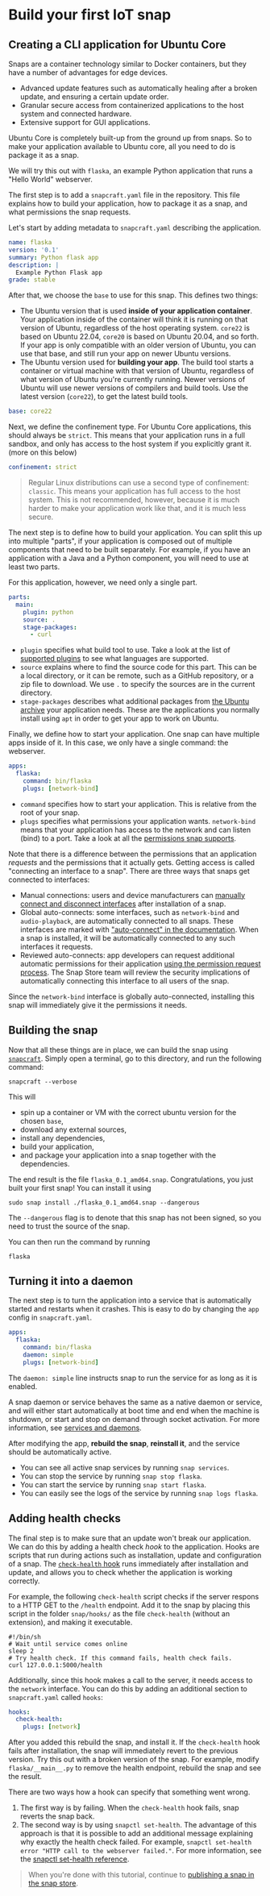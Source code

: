 # Build your first IoT snap

## Creating a CLI application for Ubuntu Core

Snaps are a container technology similar to Docker containers, but they have a number of advantages for edge devices.

* Advanced update features such as automatically healing after a broken update, and ensuring a certain update order.
* Granular secure access from containerized applications to the host system and connected hardware.
* Extensive support for GUI applications.

Ubuntu Core is completely built-up from the ground up from snaps. So to make your application available to Ubuntu core, all you need to do is package it as a snap.

We will try this out with `flaska`, an example Python application that runs a "Hello World" webserver.

The first step is to add a `snapcraft.yaml` file in the repository. This file explains how to build your application, how to package it as a snap, and what permissions the snap requests.

Let's start by adding metadata to `snapcraft.yaml` describing the application.

```yaml
name: flaska
version: '0.1'
summary: Python flask app
description: |
  Example Python Flask app
grade: stable
```

After that, we choose the `base` to use for this snap. This defines two things:

* The Ubuntu version that is used **inside of your application container**. Your application inside of the container will think it is running on that version of Ubuntu, regardless of the host operating system. `core22` is based on Ubuntu 22.04, `core20` is based on Ubuntu 20.04, and so forth. If your app is only compatible with an older version of Ubuntu, you can use that base, and still run your app on newer Ubuntu versions.
* The Ubuntu version used for **building your app**. The build tool starts a container or virtual machine with that version of Ubuntu, regardless of what version of Ubuntu you're currently running. Newer versions of Ubuntu will use newer versions of compilers and build tools. Use the latest version (`core22`), to get the latest build tools.

```yaml
base: core22
```

Next, we define the confinement type. For Ubuntu Core applications, this should always be `strict`. This means that your application runs in a full sandbox, and only has access to the host system if you explicitly grant it. (more on this below)

```yaml
confinement: strict
```

> Regular Linux distributions can use a second type of confinement: `classic`. This means your application has full access to the host system. This is not recommended, however, because it is much harder to make your application work like that, and it is much less secure.

The next step is to define how to build your application. You can split this up into multiple "parts", if your application is composed out of multiple components that need to be built separately. For example, if you have an application with a Java and a Python component, you will need to use at least two parts.

For this application, however, we need only a single part.

```yaml
parts:
  main:
    plugin: python
    source: .
    stage-packages:
      - curl
```

* `plugin` specifies what build tool to use. Take a look at the list of [supported plugins](https://snapcraft.io/docs/supported-plugins) to see what languages are supported.
* `source` explains where to find the source code for this part. This can be a local directory, or it can be remote, such as a GitHub repository, or a zip file to download. We use `.` to specify the sources are in the current directory.
* `stage-packages` describes what additional packages from [the Ubuntu archive](https://packages.ubuntu.com/jammy/allpackages) your application needs. These are the applications you normally install using `apt` in order to get your app to work on Ubuntu.

Finally, we define how to start your application. One snap can have multiple apps inside of it. In this case, we only have a single command: the webserver.

```yaml
apps:
  flaska:
    command: bin/flaska
    plugs: [network-bind]
```

* `command` specifies how to start your application. This is relative from the root of your snap.
* `plugs` specifies what permissions your application wants. `network-bind` means that your application has access to the network and can listen (bind) to a port. Take a look at all the [permissions snap supports](https://snapcraft.io/docs/supported-interfaces).

Note that there is a difference between the permissions that an application _requests_ and the permissions that it actually gets. Getting access is called "connecting an interface to a snap". There are three ways that snaps get connected to interfaces:

* Manual connections: users and device manufacturers can [manually connect and disconnect interfaces](https://snapcraft.io/docs/interface-management#heading--manual-connections) after installation of a snap.
* Global auto-connects: some interfaces, such as `network-bind` and `audio-playback`, are automatically connected to all snaps. These interfaces are marked with ["auto-connect" in the documentation](https://snapcraft.io/docs/supported-interfaces). When a snap is installed, it will be automatically connected to any such interfaces it requests.
* Reviewed auto-connects: app developers can request additional automatic permissions for their application [using the permission request process](https://snapcraft.io/docs/permission-requests). The Snap Store team will review the security implications of automatically connecting this interface to all users of the snap.

Since the `network-bind` interface is globally auto-connected, installing this snap will immediately give it the permissions it needs.

## Building the snap

Now that all these things are in place, we can build the snap using [`snapcraft`](https://snapcraft.io/docs/snapcraft-overview). Simply open a terminal, go to this directory, and run the following command:

```shell
snapcraft --verbose
```

This will

* spin up a container or VM with the correct ubuntu version for the chosen `base`,
* download any external sources,
* install any dependencies,
* build your application,
* and package your application into a snap together with the dependencies.

The end result is the file `flaska_0.1_amd64.snap`. Congratulations, you just built your first snap! You can install it using

```shell
sudo snap install ./flaska_0.1_amd64.snap --dangerous
```

The `--dangerous` flag is to denote that this snap has not been signed, so you need to trust the source of the snap.

You can then run the command by running

```shell
flaska
```

## Turning it into a daemon

The next step is to turn the application into a service that is automatically started and restarts when it crashes. This is easy to do by changing the `app` config in `snapcraft.yaml`.

```yaml
apps:
  flaska:
    command: bin/flaska
    daemon: simple
    plugs: [network-bind]
```

The `daemon: simple` line instructs snap to run the service for as long as it is enabled. 

A snap daemon or service behaves the same as a native daemon or service, and will either start automatically at boot time and end when the machine is shutdown, or start and stop on demand through socket activation. For more information, see [services and daemons](https://snapcraft.io/docs/services-and-daemons).

After modifying the app, **rebuild the snap**, **reinstall it**, and the service should be automatically active.

* You can see all active snap services by running `snap services`.
* You can stop the service by running `snap stop flaska`.
* You can start the service by running `snap start flaska`.
* You can easily see the logs of the service by running `snap logs flaska`.

## Adding health checks

The final step is to make sure that an update won't break our application. We can do this by adding a health check _hook_ to the application. Hooks are scripts that run during actions such as installation, update and configuration of a snap. The [`check-health` hook](https://forum.snapcraft.io/t/health-checks/10605) runs immediately after installation and update, and allows you to check whether the application is working correctly.

For example, the following `check-health` script checks if the server respons to a HTTP GET to the `/health` endpoint. Add it to the snap by placing this script in the folder `snap/hooks/` as the file `check-health` (without an extension), and making it executable.

```shell
#!/bin/sh
# Wait until service comes online
sleep 2
# Try health check. If this command fails, health check fails.
curl 127.0.0.1:5000/health
```

Additionally, since this hook makes a call to the server, it needs access to the `network` interface. You can do this by adding an additional section to `snapcraft.yaml` called `hooks`:

```yaml
hooks:
  check-health:
    plugs: [network]
```

After you added this rebuild the snap, and install it. If the `check-health` hook fails after installation, the snap will immediately revert to the previous version. Try this out with a broken version of the snap. For example, modify `flaska/__main__.py` to remove the health endpoint, rebuild the snap and see the result.

There are two ways how a hook can specify that something went wrong.

1. The first way is by failing. When the `check-health` hook fails, snap reverts the snap back.
2. The second way is by using `snapctl set-health`. The advantage of this approach is that it is possible to add an additional message explaining why exactly the health check failed. For example, `snapctl set-health error "HTTP call to the webserver failed."`. For more information, see the [snapctl set-health reference](https://snapcraft.io/docs/using-snapctl#heading--health-state).

> When you're done with this tutorial, continue to [publishing a snap in the snap store](./publish-snap.md).
